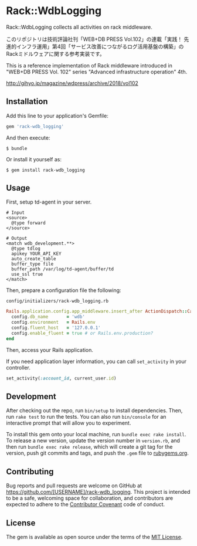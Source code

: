 # Rack::WdbLogging

Rack::WdbLogging collects all activities on rack middleware.

このリポジトリは技術評論社刊「WEB+DB PRESS Vol.102」の連載「実践！ 先進的インフラ運用」第4回「サービス改善につながるログ活用基盤の構築」のRackミドルウェアに関する参考実装です。

This is a reference implementation of Rack middleware introduced in "WEB+DB PRESS Vol. 102" series "Advanced infrastructure operation" 4th.

http://gihyo.jp/magazine/wdpress/archive/2018/vol102

## Installation

Add this line to your application's Gemfile:

```ruby
gem 'rack-wdb_logging'
```

And then execute:

    $ bundle

Or install it yourself as:

    $ gem install rack-wdb_logging

## Usage

First, setup td-agent in your server.

```
# Input
<source>
  @type forward
</source>

# Output
<match wdb_development.**>
  @type tdlog
  apikey YOUR_API_KEY
  auto_create_table
  buffer_type file
  buffer_path /var/log/td-agent/buffer/td
  use_ssl true
</match>
```

Then, prepare a configuration file the following:

`config/initializers/rack-wdb_logging.rb`

```rb
Rails.application.config.app_middleware.insert_after ActionDispatch::Callbacks, Rack::WdbLogging do |config|
  config.db_name       = 'wdb'
  config.environment   = Rails.env
  config.fluent_host   = '127.0.0.1'
  config.enable_fluent = true # or Rails.env.production?
end
```

Then, access your Rails application.


If you need application layer information, you can call `set_activity` in your controller.

```rb
set_activity(:account_id, current_user.id)
```

## Development

After checking out the repo, run `bin/setup` to install dependencies. Then, run `rake test` to run the tests. You can also run `bin/console` for an interactive prompt that will allow you to experiment.

To install this gem onto your local machine, run `bundle exec rake install`. To release a new version, update the version number in `version.rb`, and then run `bundle exec rake release`, which will create a git tag for the version, push git commits and tags, and push the `.gem` file to [rubygems.org](https://rubygems.org).

## Contributing

Bug reports and pull requests are welcome on GitHub at https://github.com/[USERNAME]/rack-wdb_logging. This project is intended to be a safe, welcoming space for collaboration, and contributors are expected to adhere to the [Contributor Covenant](http://contributor-covenant.org) code of conduct.


## License

The gem is available as open source under the terms of the [MIT License](http://opensource.org/licenses/MIT).

